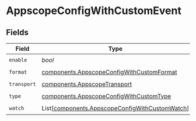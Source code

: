 # AppscopeConfigWithCustomEvent


## Fields

| Field                                                                                                      | Type                                                                                                       | Required                                                                                                   | Description                                                                                                |
| ---------------------------------------------------------------------------------------------------------- | ---------------------------------------------------------------------------------------------------------- | ---------------------------------------------------------------------------------------------------------- | ---------------------------------------------------------------------------------------------------------- |
| `enable`                                                                                                   | *bool*                                                                                                     | :heavy_check_mark:                                                                                         | N/A                                                                                                        |
| `format`                                                                                                   | [components.AppscopeConfigWithCustomFormat](../../models/components/appscopeconfigwithcustomformat.md)     | :heavy_check_mark:                                                                                         | N/A                                                                                                        |
| `transport`                                                                                                | [components.AppscopeTransport](../../models/components/appscopetransport.md)                               | :heavy_check_mark:                                                                                         | N/A                                                                                                        |
| `type`                                                                                                     | [components.AppscopeConfigWithCustomType](../../models/components/appscopeconfigwithcustomtype.md)         | :heavy_check_mark:                                                                                         | N/A                                                                                                        |
| `watch`                                                                                                    | List[[components.AppscopeConfigWithCustomWatch](../../models/components/appscopeconfigwithcustomwatch.md)] | :heavy_check_mark:                                                                                         | N/A                                                                                                        |